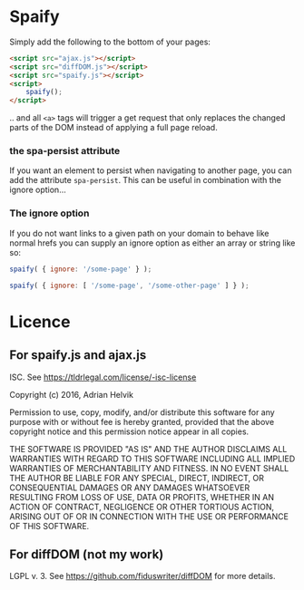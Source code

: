 Spaify
======

Simply add the following to the bottom of your pages:

```html
<script src="ajax.js"></script>
<script src="diffDOM.js"></script>
<script src="spaify.js"></script>
<script>
    spaify();
</script>
```

.. and all `<a>` tags will trigger a get request that only
replaces the changed parts of the DOM instead of applying
a full page reload.

### the spa-persist attribute

If you want an element to persist when navigating to another
page, you can add the attribute `spa-persist`. This can be
useful in combination with the ignore option...

### The ignore option

If you do not want links to a given path on your domain to
behave like normal hrefs you can supply an ignore option
as either an array or string like so:
```javascript
spaify( { ignore: '/some-page' } );

spaify( { ignore: [ '/some-page', '/some-other-page' ] } );
```

Licence
=======

For spaify.js and ajax.js
-------------------------

ISC. See https://tldrlegal.com/license/-isc-license

Copyright (c) 2016, Adrian Helvik

Permission to use, copy, modify, and/or distribute this
software for any purpose with or without fee is hereby granted,
provided that the above copyright notice and this permission
notice appear in all copies.

THE SOFTWARE IS PROVIDED "AS IS" AND THE AUTHOR DISCLAIMS ALL
WARRANTIES WITH REGARD TO THIS SOFTWARE INCLUDING ALL IMPLIED
WARRANTIES OF MERCHANTABILITY AND FITNESS. IN NO EVENT SHALL
THE AUTHOR BE LIABLE FOR ANY SPECIAL, DIRECT, INDIRECT, OR
CONSEQUENTIAL DAMAGES OR ANY DAMAGES WHATSOEVER RESULTING
FROM LOSS OF USE, DATA OR PROFITS, WHETHER IN AN ACTION
OF CONTRACT, NEGLIGENCE OR OTHER TORTIOUS ACTION, ARISING
OUT OF OR IN CONNECTION WITH THE USE OR PERFORMANCE
OF THIS SOFTWARE.

For diffDOM (not my work)
-------------------------

LGPL v. 3. See https://github.com/fiduswriter/diffDOM for more details.
